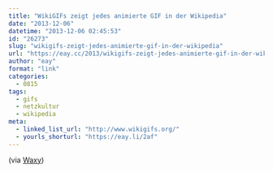 ```yaml
---
title: "WikiGIFs zeigt jedes animierte GIF in der Wikipedia"
date: "2013-12-06"
datetime: "2013-12-06 02:45:53"
id: "26273"
slug: "wikigifs-zeigt-jedes-animierte-gif-in-der-wikipedia"
url: "https://eay.cc/2013/wikigifs-zeigt-jedes-animierte-gif-in-der-wikipedia/"
author: "eay"
format: "link"
categories:
  - 0815
tags:
  - gifs
  - netzkultur
  - wikipedia
meta:
  - linked_list_url: "http://www.wikigifs.org/"
  - yourls_shorturl: "https://eay.li/2af"
---
```


(via [Waxy](http://waxy.org/links))
